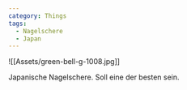 ```yaml
---
category: Things
tags:
  - Nagelschere
  - Japan
---
```


![[Assets/green-bell-g-1008.jpg]]

Japanische Nagelschere.
Soll eine der besten sein.
